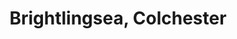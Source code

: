 ---
title: Brightlingsea, Colchester
url: /brightlingsea-colchester/
latitude: 51.811
longitude: 1.025
---
